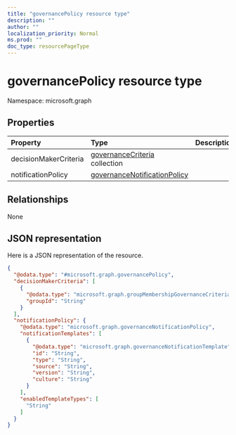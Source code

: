 ```yaml
---
title: "governancePolicy resource type"
description: ""
author: ""
localization_priority: Normal
ms.prod: ""
doc_type: resourcePageType
---
```


# governancePolicy resource type


Namespace: microsoft.graph



## Properties
|Property|Type|Description|
|:---|:---|:---|
|decisionMakerCriteria|[governanceCriteria](../resources/governancecriteria.md) collection||
|notificationPolicy|[governanceNotificationPolicy](../resources/governancenotificationpolicy.md)||

## Relationships
None

## JSON representation
Here is a JSON representation of the resource.
<!-- {
  "blockType": "resource",
  "@odata.type": "microsoft.graph.governancePolicy"
}
-->
``` json
{
  "@odata.type": "#microsoft.graph.governancePolicy",
  "decisionMakerCriteria": [
    {
      "@odata.type": "microsoft.graph.groupMembershipGovernanceCriteria",
      "groupId": "String"
    }
  ],
  "notificationPolicy": {
    "@odata.type": "microsoft.graph.governanceNotificationPolicy",
    "notificationTemplates": [
      {
        "@odata.type": "microsoft.graph.governanceNotificationTemplate",
        "id": "String",
        "type": "String",
        "source": "String",
        "version": "String",
        "culture": "String"
      }
    ],
    "enabledTemplateTypes": [
      "String"
    ]
  }
}
```

